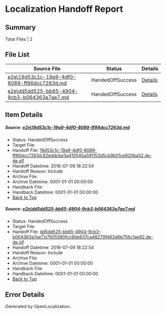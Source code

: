 # <a name='report-top'></a> Localization Handoff Report

## Summary
 Total Files | 2

## File List
 Source File | Status | Details 
 ----------- | ------ | ------- 
 [e2e\19d53c1c-19a9-4df0-8089-ff86dcc7263d.md](https://github.com/OpenLocalizationTestOrg/oltest/blob/bffbac41741fa8ca0a369568c73046fa3d4d54de/e2e/19d53c1c-19a9-4df0-8089-ff86dcc7263d.md) | HandedOffSuccess | [Details](#3a4834e87d2a6a645d5e31a0729e4dc5db586fc92)
 [e2e\dd5dd525-bb65-4904-9cb3-b064363a7ae7.md](https://github.com/OpenLocalizationTestOrg/oltest/blob/bffbac41741fa8ca0a369568c73046fa3d4d54de/e2e/dd5dd525-bb65-4904-9cb3-b064363a7ae7.md) | HandedOffSuccess | [Details](#48aa4363b25c858391262e5055b0d48db36513da14)

## Item Details
##### <a name='3a4834e87d2a6a645d5e31a0729e4dc5db586fc92'></a> Source: [e2e\19d53c1c-19a9-4df0-8089-ff86dcc7263d.md](https://github.com/OpenLocalizationTestOrg/oltest/blob/bffbac41741fa8ca0a369568c73046fa3d4d54de/e2e/19d53c1c-19a9-4df0-8089-ff86dcc7263d.md)
* Status: HandedOffSuccess
* Target File: 
* Handoff File: [19d53c1c-19a9-4df0-8089-ff86dcc7263d.82eddcbe3a410545a591153d5cb9b51ce920ba52.de-de.xlf](https://github.com/OpenLocalizationTestOrg/olhandoff-e2e/blob/1e51c23b44be6967514585dbc5880c98f1d46022/ol-handoff/OpenLocalizationTestOrg/oltest-dede-fly/ci/ht/19d53c1c-19a9-4df0-8089-ff86dcc7263d.82eddcbe3a410545a591153d5cb9b51ce920ba52.de-de.xlf)
* Handoff Datetime: 2016-07-09 18:22:54
* Handoff Reason: Include
* Archive File: 
* Archive Datetime: 0001-01-01 00:00:00
* Handback File: 
* Handback Datetime: 0001-01-01 00:00:00
* [Back to Top](#report-top)

##### <a name='48aa4363b25c858391262e5055b0d48db36513da14'></a> Source: [e2e\dd5dd525-bb65-4904-9cb3-b064363a7ae7.md](https://github.com/OpenLocalizationTestOrg/oltest/blob/bffbac41741fa8ca0a369568c73046fa3d4d54de/e2e/dd5dd525-bb65-4904-9cb3-b064363a7ae7.md)
* Status: HandedOffSuccess
* Target File: 
* Handoff File: [dd5dd525-bb65-4904-9cb3-b064363a7ae7.b7605580fcc6bb637ca48279f483d6b756c1ae92.de-de.xlf](https://github.com/OpenLocalizationTestOrg/olhandoff-e2e/blob/1e51c23b44be6967514585dbc5880c98f1d46022/ol-handoff/OpenLocalizationTestOrg/oltest-dede-fly/ci/ht/dd5dd525-bb65-4904-9cb3-b064363a7ae7.b7605580fcc6bb637ca48279f483d6b756c1ae92.de-de.xlf)
* Handoff Datetime: 2016-07-09 18:22:54
* Handoff Reason: Include
* Archive File: 
* Archive Datetime: 0001-01-01 00:00:00
* Handback File: 
* Handback Datetime: 0001-01-01 00:00:00
* [Back to Top](#report-top)


## Error Details

Generated by OpenLocalization.
